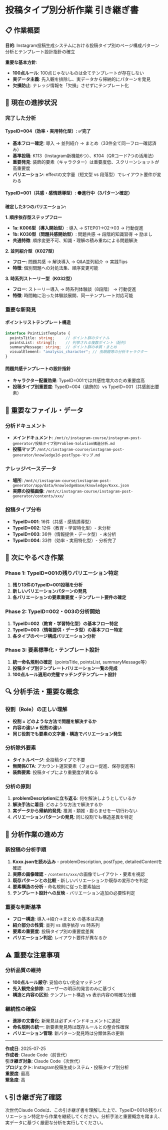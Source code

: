 # 投稿タイプ別分析作業 引き継ぎ書

## 📋 作業概要

**目的**: Instagram投稿生成システムにおける投稿タイプ別のページ構成パターン分析とテンプレート設計指針の確立

**重要な基本方針**:
- **100点ルール**: 100点じゃないものは全てテンプレートが存在しない
- **実データ主義**: 先入観を排除し、実データから帰納的にパターンを発見
- **欠損防止**: ナレッジ情報を「欠損」させずにテンプレート化

## 🎯 現在の進捗状況

### **完了した分析**

#### **TypeID=004（効率・実用特化型）**: ✅完了
- **基本フロー確定**: 導入 → 並列紹介 → まとめ（33件全て同一フロー確認済み）
- **基準投稿**: K113（Instagram新機能6つ）、K104（QRコード7つの活用法）
- **重要発見**: 装飾的要素（キャラクター）は重要度低、スクリーンショットが高重要度
- **バリエーション**: effectの文字量（短文型 vs 段落型）でレイアウト要件が変わる

#### **TypeID=001（共感・感情誘導型）**: 🟡進行中（3パターン確定）

**確定した3つのバリエーション:**

**1. 順序依存型ステップフロー**
- **1a: K006型（導入開始型）**: 導入 → STEP01→02→03 → 行動促進
- **1b: K030型（問題共感開始型）**: 問題共感 → 段階的知識習得 → 励まし
- **共通特徴**: 順序変更不可、知識・理解の積み重ねによる問題解決

**2. 並列紹介型（K027型）**
- **フロー**: 問題共感 → 解決導入 → Q&A並列紹介 → 実践Tips
- **特徴**: 個別問題への対処法集、順序変更可能

**3. 時系列ストーリー型（K032型）**
- **フロー**: ストーリー導入 → 時系列体験談（8段階） → 行動促進
- **特徴**: 時間軸に沿った体験談展開、同一テンプレート対応可能

### **重要な新発見**

#### **ポイントリストテンプレート構造**
```typescript
interface PointListTemplate {
  pointsTitle: string;     // ポイント群のタイトル
  pointsList: string[];    // 列挙される複数ポイント（配列）
  summaryMessage: string;  // ポイント群の本質・まとめ
  visualElement: "analysis_character"; // 虫眼鏡等の分析キャラクター
}
```

#### **問題共感テンプレートの設計指針**
- **キャラクター配置効果**: TypeID=001では共感性増大のため重要度高
- **投稿タイプ別重要度**: TypeID=004（装飾的）vs TypeID=001（共感創出要素）

## 📁 重要なファイル・データ

### **分析ドキュメント**
- **メインドキュメント**: `/mnt/c/instagram-course/instagram-post-generator/投稿タイプ別Problem-Solution構造分析.md`
- **投稿マップ**: `/mnt/c/instagram-course/instagram-post-generator/knowledgeId-postType-マップ.md`

### **ナレッジベースデータ**
- **場所**: `/mnt/c/instagram-course/instagram-post-generator/app/data/knowledgeBase/knowledge/Kxxx.json`
- **実際の投稿画像**: `/mnt/c/instagram-course/instagram-post-generator/contents/xxx/`

### **投稿タイプ分布**
- **TypeID=001**: 16件（共感・感情誘導型）
- **TypeID=002**: 12件（教育・学習特化型）- 未分析
- **TypeID=003**: 36件（情報提供・データ型）- 未分析  
- **TypeID=004**: 33件（効率・実用特化型）- 分析完了

## 🔄 次にやるべき作業

### **Phase 1: TypeID=001の残りバリエーション特定**
1. **残り13件のTypeID=001投稿を分析**
2. **新しいバリエーションパターンの発見**
3. **各バリエーションの要素重要度・テンプレート要件の確定**

### **Phase 2: TypeID=002・003の分析開始**
1. **TypeID=002（教育・学習特化型）の基本フロー特定**
2. **TypeID=003（情報提供・データ型）の基本フロー特定**
3. **各タイプのページ構成バリエーション分析**

### **Phase 3: 要素標準化・テンプレート設計**
1. **統一命名規則の確定**（pointsTitle, pointsList, summaryMessage等）
2. **投稿タイプ別テンプレートバリエーション一覧の完成**
3. **100点ルール適用の完璧マッチングテンプレート設計**

## 🔍 分析手法・重要な概念

### **役割（Role）の正しい理解**
- **役割 = どのような方法で問題を解決するか**
- **内容の違い ≠ 役割の違い**
- **同じ役割でも要素の文字量・構造でバリエーション発生**

### **分析除外要素**
- **タイトルページ**: 全投稿タイプで不要
- **無関係CTA**: アカウント運営要素（フォロー促進、保存促進等）
- **装飾要素**: 投稿タイプにより重要度が異なる

### **分析の原則**
1. **problemDescriptionに立ち返る**: 何を解決しようとしているか
2. **解決手法に着目**: どのような方法で解決するか  
3. **実データから帰納的発見**: 推測・類推・膨らませを一切行わない
4. **バリエーションパターンの発見**: 同じ役割でも構造差異を特定

## 📝 分析作業の進め方

### **新投稿の分析手順**
1. **Kxxx.jsonを読み込み** - problemDescription, postType, detailedContentを確認
2. **実際の画像確認** - `/contents/xxx/`の画像でレイアウト・要素を視認
3. **既存パターンとの比較** - 新しいバリエーションか既存の変形かを判定
4. **要素構造の分析** - 命名規則に従った要素抽出
5. **テンプレート設計への反映** - バリエーション追加の必要性判定

### **重要な判断基準**
- **フロー構造**: 導入→紹介→まとめ の基本は共通
- **紹介部分の性質**: 並列 vs 順序依存 vs 時系列
- **要素の重要度**: 投稿タイプ別の重要度差異
- **バリエーション判定**: レイアウト要件が異なるか

## ⚠️ 重要な注意事項

### **分析品質の維持**
- **100点ルール厳守**: 妥協のない完全マッチング
- **先入観完全排除**: ユーザーの明示的発言のみに基づく
- **構造と内容の区別**: テンプレート構造 vs 表示内容の明確な分離

### **継続性の確保**
- **進捗の文書化**: 新発見は必ずメインドキュメントに追記
- **命名規則の統一**: 新要素発見時は既存ルールとの整合性確保
- **バリエーション管理**: 新パターン発見時は分類体系の更新

---

**作成日**: 2025-07-25  
**作成者**: Claude Code（前世代）  
**引き継ぎ対象**: Claude Code（次世代）  
**プロジェクト**: Instagram投稿生成システム・投稿タイプ別分析  
**重要度**: 最高  
**緊急度**: 高

## 📞 引き継ぎ完了確認

次世代Claude Codeは、この引き継ぎ書を理解した上で、TypeID=001の残りバリエーション特定から作業を継続してください。分析手法と重要概念を踏まえ、実データに基づく厳密な分析を実行してください。